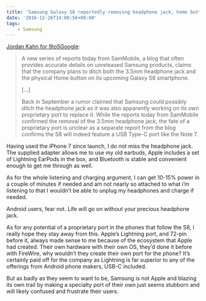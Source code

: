 ```yaml
---
title: 'Samsung Galaxy S8 reportedly removing headphone jack, home button'
date: '2016-12-26T14:00:56+00:00'
tags:
    - Samsung
---
```


[Jordan Kahn for 9to5Google](https://9to5google.com/2016/12/06/samsung-galaxy-s8-headphone-jack-home-button-usb-c-specs/):

> A new series of reports today from SamMobile, a blog that often provides accurate details on unreleased Samsung products, claims that the company plans to ditch both the 3.5mm headphone jack and the physical Home button on its upcoming Galaxy S8 smartphone.
> 
> [...]
> 
> Back in September a rumor claimed that Samsung could possibly ditch the headphone jack as it was also apparently working on its own proprietary port to replace it. While the reports today from SamMobile confirmed the removal of the 3.5mm headphone jack, the fate of a proprietary port is unclear as a separate report from the blog confirms the S8 will indeed feature a USB Type-C port like the Note 7.

Having used the iPhone 7 since launch, I do not miss the headphone jack. The supplied adapter allows me to use my old earbuds, Apple includes a set of Lightning EarPods in the box, and Bluetooth is stable and convenient enough to get me through as well.

As for the whole listening and charging argument, I can get 10-15% power in a couple of minutes if needed and am not nearly so attached to what i’m listening to that I wouldn’t be able to unplug my headphones and charge if needed.

Android users, fear not. Life will go on without your precious headphone jack.

As for any potential of a proprietary port in the phones that follow the S8, I really hope they stay away from this. Apple’s Lightning port, and 72-pin before it, always made sense to me because of the ecosystem that Apple had created. Their own hardware with their own OS, they’d done it before with FireWire, why wouldn’t they create their own port for the phone? It’s certainly paid off for the company as Lightning is far superior to any of the offerings from Android phone makers, USB-C included.

But as badly as they seem to want to be, Samsung is not Apple and blazing its own trail by making a specialty port of their own just seems stubborn and will likely confused and frustrate their users.